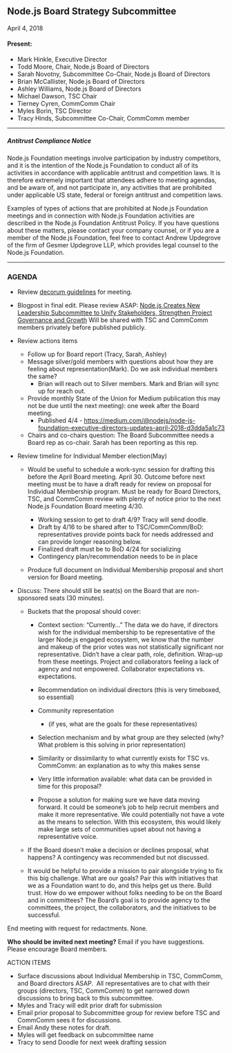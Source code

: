 ## Node.js Board Strategy Subcommittee

April 4, 2018

#### Present: 

- Mark Hinkle, Executive Director
- Todd Moore, Chair, Node.js Board of Directors
- Sarah Novotny, Subcommittee Co-Chair, Node.js Board of Directors
- Brian McCallister, Node.js Board of Directors
- Ashley Williams, Node.js Board of Directors
- Michael Dawson, TSC Chair
- Tierney Cyren, CommComm Chair
- Myles Borin, TSC Director
- Tracy Hinds, Subcommittee Co-Chair, CommComm member

* * *
##### Antitrust Compliance Notice
Node.js Foundation meetings involve participation by industry competitors, and it is the 
intention of the Node.js Foundation to conduct all of its activities in accordance with 
applicable antitrust and competition laws. It is therefore extremely important that 
attendees adhere to meeting agendas, and be aware of, and not participate in, any 
activities that are prohibited under applicable US state, federal or foreign antitrust
and competition laws. 

Examples of types of actions that are prohibited at Node.js Foundation meetings and in 
connection with Node.js Foundation activities are described in the Node.js Foundation 
Antitrust Policy. If you have questions about these matters, please contact your company
counsel, or if you are a member of the Node.js Foundation, feel free to contact Andrew 
Updegrove of the firm of Gesmer Updegrove LLP, which provides legal counsel to the 
Node.js Foundation.
* * *

### AGENDA

- Review [decorum guidelines](https://github.com/nodejs/admin/blob/master/MemberExpectations.md)
for meeting. 
- Blogpost in final edit. Please review ASAP: [Node.js Creates New Leadership Subcommittee 
to Unify Stakeholders, Strengthen Project Governance and Growth](https://docs.google.com/document/d/18B0i4dK625i6OI4B1PJnX0SjVrE_DJPenUG1KH6BXpw/edit) Will be
shared with TSC and CommComm members privately before published publicly. 
- Review actions items 
    - Follow up for Board report (Tracy, Sarah, Ashley) 
    - Message silver/gold members with questions about how they are feeling about 
    representation(Mark). Do we ask individual members the same? 
        - Brian will reach out to Silver members. Mark and Brian will sync up for reach out. 
    - Provide monthly State of the Union for Medium publication this may not be due until 
    the next meeting): one week after the Board meeting.  
        - Published 4/4 - https://medium.com/@nodejs/node-js-foundation-executive-directors-updates-april-2018-d3dda5a1c73 
    - Chairs and co-chairs question: The Board Subcommittee needs a Board rep as co-chair.
    Sarah has been reporting as this rep.  
- Review timeline for Individual Member election(May) 
    - Would be useful to schedule a work-sync session for drafting this before the April
    Board meeting. April 30. Outcome before next meeting must be to have a draft ready for
    review on proposal for Individual Membership program. Must be ready for Board Directors,
    TSC, and CommComm review with plenty of notice prior to the next Node.js Foundation Board
    meeting 4/30. 
        - Working session to get to draft 4/9? Tracy will send doodle. 
        - Draft by 4/16 to be shared after to TSC/CommComm/BoD: representatives provide points
        back for needs addressed and can provide longer reasoning below. 
        - Finalized draft must be to BoD 4/24 for socializing 
        - Contingency plan/recommendation needs to be in place 

    - Produce full document on Individual Membership proposal and short version for Board meeting. 

- Discuss: There should still be seat(s) on the Board that are non-sponsored seats (30 minutes).  
    - Buckets that the proposal should cover: 
        - Context section: “Currently…” The data we do have, if directors wish for the individual 
        membership to be representative of the larger Node.js engaged ecosystem, we know that the
        number and makeup of the prior votes was not statistically significant nor representative.
        Didn’t have a clear path, role, definition. Wrap-up from these meetings. Project and collaborators
        feeling a lack of agency and not empowered. Collaborator expectations vs. expectations. 
        - Recommendation on individual directors (this is very timeboxed, so essential) 
        - Community representation 
            - (if yes, what are the goals for these representatives) 

        - Selection mechanism and by what group are they selected (why? What problem is this 
        solving in prior representation) 
        - Similarity or dissimilarity to what currently exists for TSC vs. CommComm: an explanation
        as to why this makes sense 
        - Very little information available: what data can be provided in time for this proposal? 
        - Propose a solution for making sure we have data moving forward. It could be someone’s job
        to help recruit members and make it more representative. We could potentially not have a vote
        as the means to selection. With this ecosystem, this would likely make large sets of communities
        upset about not having a representative voice. 

    - If the Board doesn’t make a decision or declines proposal, what happens? A contingency was 
    recommended but not discussed. 
    - It would be helpful to provide a mission to pair alongside trying to fix this big challenge.
    What are our goals? Pair this with initiatives that we as a Foundation want to do, and this helps
    get us there. Build trust. How do we empower without folks needing to be on the Board and in committees?
    The Board’s goal is to provide agency to the committees, the project, the collaborators, and the 
    initiatives to be successful. 

End meeting with request for redactments.
None.

**Who should be invited next meeting?**
Email if you have suggestions. Please encourage Board members. 

ACTION ITEMS

- Surface discussions about Individual Membership in TSC, CommComm, and Board directors ASAP.  All representatives are to chat with their groups (directors, TSC, CommComm) to get narrowed down discussions to bring back to this subcommittee. 
- Myles and Tracy will edit prior draft for submission 
- Email prior proposal to Subcommittee group for review before TSC and CommComm sees it for discussions. 
- Email Andy these notes for draft. 
- Myles will get feedback on subcommittee name 
- Tracy to send Doodle for next week drafting session
